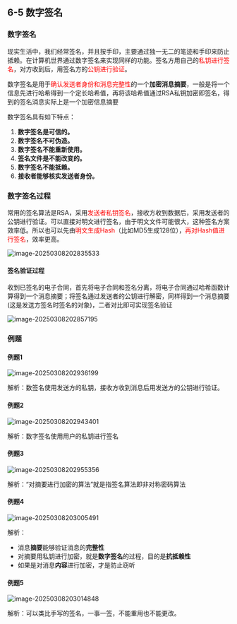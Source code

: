 ## 6-5 数字签名

### 数字签名

现实生活中，我们经常签名，并且按手印，主要通过独一无二的笔迹和手印来防止抵赖。在计算机世界通过数字签名来实现同样的功能。签名方用自己的<font color="red">私钥进行签名</font>，对方收到后，用签名方的<font color="red">公钥进行验证</font>。

数字签名是用于<font color="red">确认发送者身份和消息完整性</font>的一个**加密消息摘要**，一般是将一个信息先进行哈希得到一个定长哈希值，再将该哈希值通过RSA私钥加密即签名，得到的签名消息实际上是一个加密信息摘要

数字签名具有如下特点：

1. **数字签名是可信的。**
2. **数字签名不可伪造。**
3. **数字签名不能重新使用。**
4. **签名文件是不能改变的。**
5. **数字签名不能抵赖。**
6. **接收者能够核实发送者身份。**

### 数字签名过程

常用的签名算法是RSA，采用<font color="red">发送者私钥签名</font>，接收方收到数据后，采用发送者的公钥进行验证。可以直接对明文进行签名，由于明文文件可能很大，这种签名方案效率低。所以也可以先由<font color="red">明文生成Hash</font>（比如MD5生成128位），<font color="red">再对Hash值进行签名</font>，效率更高。

![image-20250308202835533](https://img.yatjay.top/md/20250308202835606.png)

#### 签名验证过程

收到已签名的电子合同，首先将电子合同和签名分离，将电子合同通过哈希函数计算得到一个消息摘要；将签名通过发送者的公钥进行解密，同样得到一个消息摘要(这是发送方签名时签名的对象)，二者对比即可实现签名验证

![image-20250308202857195](https://img.yatjay.top/md/20250308202857287.png)

### 例题

#### 例题1

![image-20250308202936199](https://img.yatjay.top/md/20250308202936240.png)

解析：数签名使用发送方的私钥，接收方收到消息后用发送方的公钥进行验证。

#### 例题2

![image-20250308202943401](https://img.yatjay.top/md/20250308202943429.png)

解析：数字签名使用用户的私钥进行签名

#### 例题3

![image-20250308202955356](https://img.yatjay.top/md/20250308202955391.png)

解析：“对摘要进行加密的算法”就是指签名算法即非对称密码算法

#### 例题4

![image-20250308203005491](https://img.yatjay.top/md/20250308203005532.png)

解析：

- 消息**摘要**能够验证消息的**完整性**
- 对摘要用私钥进行加密，就是**数字签名**的过程，目的是**抗抵赖性**
- 如果是对消息**内容**进行加密，才是防止窃听

#### 例题5

![image-20250308203014848](https://img.yatjay.top/md/20250308203014883.png)

解析：可以类比手写的签名，一事一签，不能重用也不能更改。
